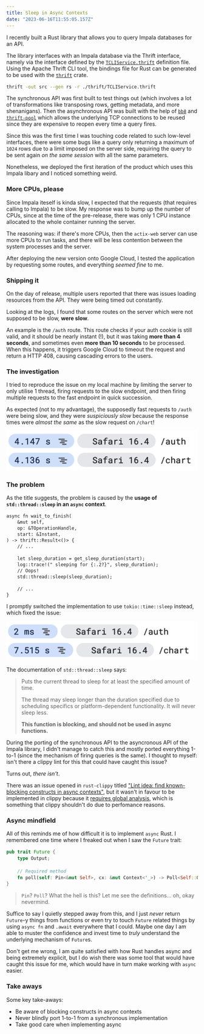 ```yaml
---
title: Sleep in Async Contexts
date: "2023-06-16T11:55:05.157Z"
---
```


I recently built a Rust library that allows you to query Impala databases for an API.

The library interfaces with an Impala database via the Thrift interface, namely via the interface defined by the [`TCLIService.thrift`](https://github.com/apache/hive/blob/master/service-rpc/if/TCLIService.thrift) definition file. Using the Apache Thrift CLI tool, the bindings file for Rust can be generated to be used with the [`thrift`](https://crates.io/crates/thrift) crate.

```sh
thrift -out src --gen rs -r ./thrift/TCLIService.thrift
```

The synchronous API was first built to test things out (which involves a lot of transformations like transposing rows, getting metadata, and more shenanigans). Then the asynchronous API was built with the help of [`bb8`](https://crates.io/crates/bb8) and [`thrift-pool`](https://crates.io/crates/thrift-pool) which allows the underlying TCP connections to be reused since they are expensive to reopen every time a query fires.

Since this was the first time I was touching code related to such low-level interfaces, there were some bugs like a query only returning a maximum of `1024` rows due to a limit imposed on the server side, requiring the query to be sent again _on the same session_ with all the same parameters.

Nonetheless, we deployed the first iteration of the product which uses this Impala libary and I noticed something weird.

### More CPUs, please

Since Impala iteself is kinda slow, I expected that the requests (that requires calling to Impala) to be slow. My response was to bump up the number of CPUs, since at the time of the pre-release, there was only 1 CPU instance allocated to the whole container running the server.

The reasoning was: if there's more CPUs, then the `actix-web` server can use more CPUs to run tasks, and there will be less contention between the system processes and the server.

After deploying the new version onto Google Cloud, I tested the application by requesting some routes, and everything _seemed fine_ to me.

### Shipping it

On the day of release, multiple users reported that there was issues loading resources from the API. They were being timed out constantly.

Looking at the logs, I found that some routes on the server which were not supposed to be slow, **were slow**.

An example is the `/auth` route. This route checks if your auth cookie is still valid, and it should be nearly instant (!), but it was taking **more than 4 seconds**, and sometimes even **more than 10 seconds** to be processed. When this happens, it triggers Google Cloud to timeout the request and return a HTTP 408, causing cascading errors to the users.

### The investigation

I tried to reproduce the issue on my local machine by limiting the server to only utilise 1 thread, firing requests to the slow endpoint, and then firing multiple requests to the fast endpoint in quick succession.

As expected (not to my advantage), the supposedly fast requests to `/auth` were being slow, and they were _suspiciously slow_ because the response times were _almost the same_ as the slow request on `/chart`!

![image showing slow requests to /auth and /chart](./sleep-before.png)

### The problem

As the title suggests, the problem is caused by the **usage of `std::thread::sleep` in an `async` context**.

```rust{10-11}
async fn wait_to_finish(
    &mut self,
    op: &TOperationHandle,
    start: &Instant,
) -> thrift::Result<()> {
    // ...

    let sleep_duration = get_sleep_duration(start);
    log::trace!(" sleeping for {:.2?}", sleep_duration);
    // Oops!
    std::thread::sleep(sleep_duration);

    // ...
}
```

I promptly switched the implementation to use `tokio::time::sleep` instead, which fixed the issue:

![image showing after fixes of faster /auth route](./sleep-after.png)

The documentation of `std::thread::sleep` says:

> Puts the current thread to sleep for at least the specified amount of time.
>
> The thread may sleep longer than the duration specified due to scheduling specifics or
> platform-dependent functionality. It will never sleep less.
>
> **This function is blocking, and should not be used in async functions.**

During the porting of the synchronous API to the asyncronous API of the Impala library, I didn't manage to catch this and mostly ported everything 1-to-1 (since the mechanism of firing queries is the same). I thought to myself: isn't there a clippy lint for this that could have caught this issue?

Turns out, _there isn't_.

There was an issue opened in `rust-clippy` titled ["Lint idea: find known-blocking constructs in async contexts"](https://github.com/rust-lang/rust-clippy/issues/4377), but it wasn't in favour to be implemented in clippy because it [requires global analysis](https://github.com/rust-lang/rust-clippy/pull/9857#issuecomment-1316377961), which is something that clippy shouldn't do due to perfomance reasons.

### Async mindfield

All of this reminds me of how difficult it is to implement `async` Rust. I remembered one time where I freaked out when I saw the `Future` trait:

```rust
pub trait Future {
    type Output;

    // Required method
    fn poll(self: Pin<&mut Self>, cx: &mut Context<'_>) -> Poll<Self::Output>;
}
```

> `Pin`? `Poll`? What the hell is this? Let me see the definitions... oh, okay nevermind.

Suffice to say I quietly stepped away from this, and I just _never_ return `Future`-y things from functions or even try to touch `Future` related things by using `async fn` and `.await` everywhere that I could. Maybe one day I am able to muster the confidence and invest time to _truly_ understand the underlying mechanism of `Future`s.

Don't get me wrong, I am quite satisfied with how Rust handles async and being extremely explicit, but I do wish there was some tool that would have caught this issue for me, which would have in turn make working with `async` easier.

### Take aways

Some key take-aways:

- Be aware of blocking constructs in async contexts
- Never blindly port 1-to-1 from a synchronous implementation
- Take good care when implementing async
